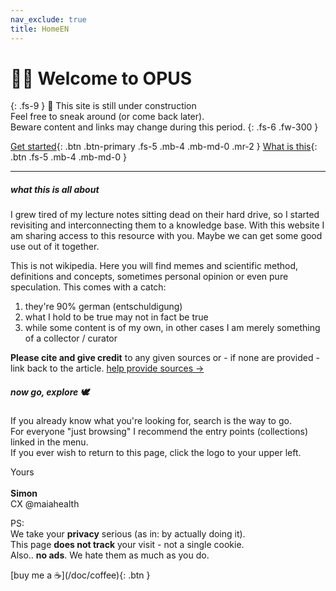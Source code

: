 ```yaml
---
nav_exclude: true
title: HomeEN
---
```

# 👋🏼 Welcome to OPUS
{: .fs-9 }
🚧 This site is still under construction<br>
Feel free to sneak around (or come back later).<br>
Beware content and links may change during this period.
{: .fs-6 .fw-300 }

[Get started](#now-go-explore-){: .btn .btn-primary .fs-5 .mb-4 .mb-md-0 .mr-2 }
[What is this](/About){: .btn .fs-5 .mb-4 .mb-md-0 }

---

##### what this is all about
I grew tired of my lecture notes sitting dead on their hard drive, so I started revisiting and interconnecting them to a knowledge base. With this website I am sharing access to this resource with you. Maybe we can get some good use out of it together.

This is not wikipedia. Here you will find memes and scientific method, definitions and concepts, sometimes personal opinion or even pure speculation. This comes with a catch:<br>
1. they're 90% german (entschuldigung)
2. what I hold to be true may not in fact be true
3. while some content is of my own, in other cases I am merely something of a collector / curator

**Please cite and give credit** to any given sources or - if none are provided - link back to the article.  [help provide sources →](/doc/feedback)
<br>

##### now go, explore 🕊
If you already know what you're looking for, search is the way to go. <br>
For everyone "just browsing" I recommend the entry points (collections) linked in the menu. <br>
If you ever wish to return to this page, click the logo to your upper left. <br>

Yours <br><br>
**Simon** <br>
CX @maiahealth

PS: <br>
We take your **privacy** serious (as in: by actually doing it). <br>
This page **does not track** your visit - not a single cookie. <br>
Also.. **no ads**. We hate them as much as you do.

<span class="fs-3">
[buy me a ☕️](/doc/coffee){: .btn }
</span>
